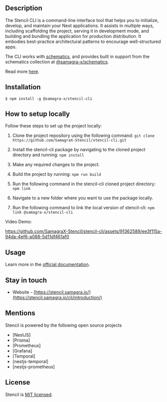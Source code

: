 ## Description

The Stencil CLI is a command-line interface tool that helps you to initialize, develop, and maintain your Nest applications. It assists in multiple ways, including scaffolding the project, serving it in development mode, and building and bundling the application for production distribution. It embodies best-practice architectural patterns to encourage well-structured apps.

The CLI works with [schematics](https://github.com/angular/angular-cli/tree/master/packages/angular_devkit/schematics), and provides built in support from the schematics collection at [@samagra-x/schematics](https://github.com/SamagraX-stencil/schematics).

Read more [here](https://stencil.samagra.io/cli/introduction).

## Installation

```
$ npm install -g @samagra-x/stencil-cli
```

## How to setup locally

Follow these steps to set up the project locally:

1. Clone the project repository using the following command:
`git clone https://github.com/SamagraX-Stencil/stencil-cli.git`

2. Install the stencil-cli package by navigating to the cloned project directory and running:
`npm install`

3. Make any required changes to the project.

4. Build the project by running:
`npm run build`

5. Run the following command in the stencil-cli cloned project directory:
`npm link`

6. Navigate to a new folder where you want to use the package locally.

7. Run the following command to link the local version of stencil-cli:
`npm link @samagra-x/stencil-cli`

Video Demo:

https://github.com/SamagraX-Stencil/stencil-cli/assets/91362589/ee3f115a-94da-4ef6-a088-5d11df461af0

## Usage

Learn more in the [official documentation](https://stencil.samagra.io/cli/introduction).

## Stay in touch

- Website - [https://stencil.samagra.io/](https://stencil.samagra.io/cli/introduction/)


## Mentions

Stencil is powered by the following open source projects
- [NestJS]
- [Prisma]
- [Prometheus]
- [Grafana]
- [Temporal]
- [nestjs-temporal]
- [nestjs-prometheus]

## License

Stencil is [MIT licensed](LICENSE).
